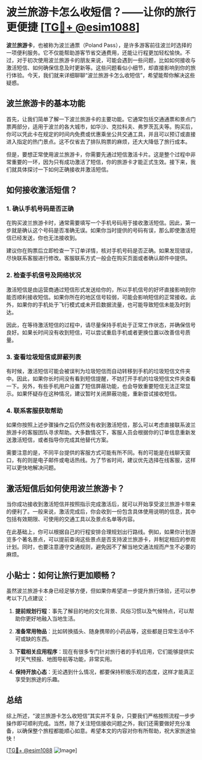 # 波兰旅游卡怎么收短信？——让你的旅行更便捷 [[TG💪+ @esim1088](https://t.me/s/esim1088)]

**波兰旅游卡**，也被称为波兰通票（Poland Pass），是许多游客前往波兰时选择的一项便利服务。它不仅能帮助游客节省交通费用，还能让行程更加轻松愉快。不过，对于初次使用波兰旅游卡的朋友来说，可能会遇到一些问题，比如如何接收与激活短信、如何确保信息及时更新等。这些问题看似小细节，却直接影响到你的旅行体验。今天，我们就来详细聊聊“波兰旅游卡怎么收短信”，希望能帮你解决这些疑惑。

## 波兰旅游卡的基本功能

首先，让我们简单了解一下波兰旅游卡的主要功能。它通常包括交通通票和景点门票两部分，适用于波兰的各大城市，如华沙、克拉科夫、弗罗茨瓦夫等。购买后，你可以凭此卡在规定的时间内免费或优惠乘坐公共交通工具，并且可以预订或直接进入指定的热门景点。这不仅省去了排队购票的麻烦，还大大降低了旅行成本。

但是，要想正常使用波兰旅游卡，你需要先通过短信激活卡片。这是整个过程中非常重要的一环，因为只有成功激活了短信，你的旅游卡才能正式生效。接下来，我们就具体探讨一下如何正确接收并激活短信。

## 如何接收激活短信？

### 1. 确认手机号码是否正确

在购买波兰旅游卡时，通常需要填写一个手机号码用于接收激活短信。因此，第一步就是确认这个号码是否准确无误。如果你当时提供的号码有误，那么即使激活短信已经发送，你也无法接收到。

建议你在购票后立即检查一下订单详情，核对手机号码是否正确。如果发现错误，尽快联系客服进行修改。客服联系方式一般会在购买页面或者确认邮件中提供。

### 2. 检查手机信号及网络状况

激活短信是由运营商通过短信形式发送给你的，所以手机信号的好坏直接影响到你能否顺利接收短信。如果你所在的地区信号较弱，可能会影响短信的正常接收。此外，如果你的手机处于飞行模式或未开启数据流量，也可能导致短信未能及时到达。

因此，在等待激活短信的过程中，请尽量保持手机处于正常工作状态，并确保信号良好。如果长时间没有收到短信，可以尝试重启手机或者更换位置以改善信号质量。

### 3. 查看垃圾短信或屏蔽列表

有时候，激活短信可能会被误判为垃圾短信而自动转移到手机的垃圾短信文件夹中。因此，如果你长时间没有看到短信提醒，不妨打开手机的垃圾短信文件夹查看一下。另外，有些手机用户设置了短信屏蔽功能，也会导致重要短信无法正常显示。如果怀疑存在这种情况，建议暂时关闭屏蔽功能，重新尝试接收短信。

### 4. 联系客服获取帮助

如果你按照上述步骤操作之后仍然没有收到激活短信，那么可以考虑直接联系波兰旅游卡的客服团队寻求帮助。大多数情况下，客服人员会根据你的订单信息重新发送激活短信，或者指导你完成其他替代方案。

需要注意的是，不同平台提供的客服方式可能有所不同。有的可能是在线聊天窗口，有的则是电子邮件或电话热线。为了节省时间，建议优先选择在线客服，这样可以更快地解决问题。

## 激活短信后如何使用波兰旅游卡？

当你成功接收到激活短信并按照指示完成激活后，就可以开始享受波兰旅游卡带来的便利了。一般来说，激活完成后，你会收到一份包含具体使用说明的信息，其中包括有效期限、可使用的交通工具以及景点名单等内容。

在此基础上，你可以根据自己的行程安排合理规划出行路线。例如，如果你计划游览多个著名景点，可以提前查询这些景点是否支持波兰旅游卡，并制定相应的参观计划。同时，也要注意遵守交通规则，避免因不了解当地交通法规而产生不必要的麻烦。

## 小贴士：如何让旅行更加顺畅？

虽然波兰旅游卡本身已经足够方便，但如果你希望进一步提升旅行体验，还可以参考以下几点建议：

1. **提前规划行程**：事先了解目的地的文化背景、风俗习惯以及气候特点，可以帮助你更好地融入当地生活。
   
2. **准备常用物品**：比如转换插头、随身携带的小药品等，这些都是日常生活中不可或缺的东西。
   
3. **下载相关应用程序**：现在有很多专门针对旅行者的手机应用，它们能够提供实时天气预报、地图导航等功能，非常实用。
   
4. **保持开放心态**：无论遇到什么情况，都要保持积极乐观的态度，这样才能真正享受到旅途的乐趣。

## 总结

综上所述，“波兰旅游卡怎么收短信”其实并不复杂，只要我们严格按照流程一步步操作即可顺利完成。当然，除了关注短信接收问题之外，我们还需要做好充分准备，以确保整个旅程都能顺心如意。希望本文的内容对你有所帮助，祝大家旅途愉快！

[[TG💪+ @esim1088](https://t.me/s/esim1088) ![Image](https://i.postimg.cc/4NQfJmqS/Snipaste-2025-05-13-00-14-12.png)]